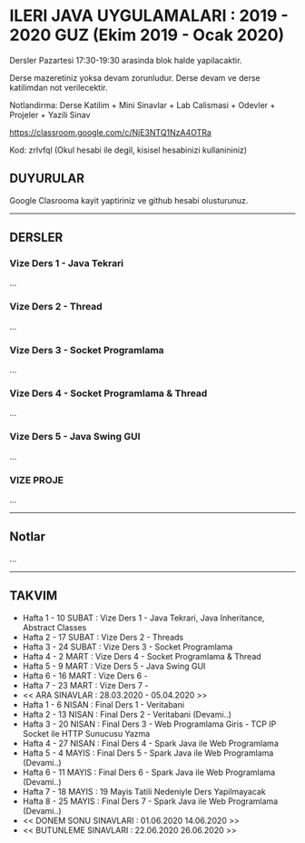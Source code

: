 # ILERI JAVA UYGULAMALARI : 2019 - 2020 GUZ (Ekim 2019 - Ocak 2020)

Dersler Pazartesi 17:30-19:30 arasinda blok halde yapilacaktir.

Derse mazeretiniz yoksa devam zorunludur. Derse devam ve derse katilimdan not verilecektir.

Notlandirma: Derse Katilim + Mini Sinavlar + Lab Calismasi + Odevler + Projeler + Yazili Sinav

https://classroom.google.com/c/NjE3NTQ1NzA4OTRa

Kod: zrlvfql (Okul hesabi ile degil, kisisel hesabinizi kullanininiz)

## DUYURULAR

Google Clasrooma kayit yaptiriniz ve github hesabi olusturunuz.

---


## DERSLER

### Vize Ders 1 - Java Tekrari

...

### Vize Ders 2 - Thread

...


### Vize Ders 3 - Socket Programlama

...

### Vize Ders 4 - Socket Programlama & Thread

...


### Vize Ders 5 - Java Swing GUI

...

### VIZE PROJE

...

---

## Notlar

...


---

## TAKVIM

* Hafta 1  - 10 SUBAT : Vize Ders 1 - Java Tekrari, Java Inheritance, Abstract Classes
* Hafta 2  - 17 SUBAT : Vize Ders 2 - Threads
* Hafta 3  - 24 SUBAT : Vize Ders 3 - Socket Programlama
* Hafta 4  - 2  MART  : Vize Ders 4 - Socket Programlama & Thread
* Hafta 5  - 9  MART  : Vize Ders 5 - Java Swing GUI
* Hafta 6  - 16 MART  : Vize Ders 6 - 
* Hafta 7  - 23 MART  : Vize Ders 7 - 
* << ARA SINAVLAR : 28.03.2020 - 05.04.2020 >>
* Hafta 1  - 6  NISAN : Final Ders 1 - Veritabani
* Hafta 2  - 13 NISAN : Final Ders 2 - Veritabani (Devami..)
* Hafta 3  - 20 NISAN : Final Ders 3 - Web Programlama Giris - TCP IP Socket ile HTTP Sunucusu Yazma
* Hafta 4  - 27 NISAN : Final Ders 4 - Spark Java ile Web Programlama
* Hafta 5  - 4  MAYIS : Final Ders 5 - Spark Java ile Web Programlama (Devami..)
* Hafta 6  - 11 MAYIS : Final Ders 6 - Spark Java ile Web Programlama (Devami..)
* Hafta 7  - 18  MAYIS  : 19 Mayis Tatili Nedeniyle Ders Yapilmayacak 
* Hafta 8  - 25 MAYIS : Final Ders 7 - Spark Java ile Web Programlama (Devami..)
* << DONEM SONU SINAVLARI : 01.06.2020	14.06.2020 >>
* << BUTUNLEME SINAVLARI  : 22.06.2020	26.06.2020 >> 	




